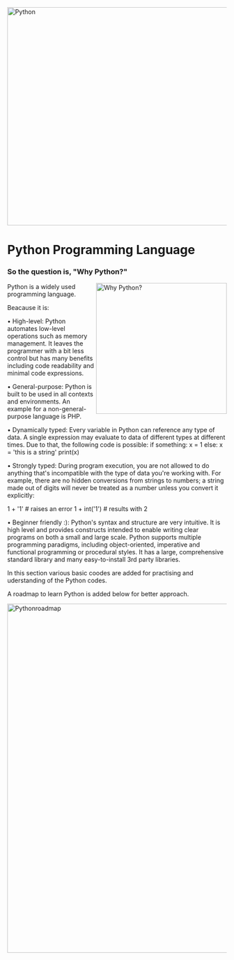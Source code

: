 
<img alt = "Python" height = 500 width = 1000 src = "https://i.pinimg.com/originals/3b/dc/83/3bdc83cce8b47695771a06db51a75128.jpg">

<h1> Python Programming Language </h1>

<h3>So the question is, "Why Python?"</h3>
<img align = "right" alt = "Why Python?" width = "300" src = "https://tse3.mm.bing.net/th?id=OIP.iZGLiv2jMrM-46MqrjgwqwHaE8&pid=Api&P=0">

Python is a widely used programming language. 

Beacause it is:

• High-level: Python automates low-level operations such as memory management. It leaves the programmer with a bit less control but has many benefits including code readability and minimal code expressions.

• General-purpose: Python is built to be used in all contexts and environments. An example for a non-general-purpose language is PHP.

• Dynamically typed: Every variable in Python can reference any type of data. A single expression may evaluate to data of different types at different times. Due to that, the following code is possible:
if something:
 x = 1
else:
 x = 'this is a string'
print(x)

• Strongly typed: During program execution, you are not allowed to do anything that's incompatible with the type of data you're working with. For example, there are no hidden conversions from strings to numbers; a string made out of digits will never be treated as a number unless you convert it explicitly:

1 + '1' # raises an error
1 + int('1') # results with 2

• Beginner friendly :): Python's syntax and structure are very intuitive. It is high level and provides constructs intended to enable writing clear programs on both a small and large scale. Python supports multiple programming paradigms, including object-oriented, imperative and functional programming or procedural styles. It has a large, comprehensive standard library and many easy-to-install 3rd party libraries.

In this section various basic coodes are added for practising and uderstanding of the Python codes.

A roadmap to learn Python is added below for better approach.

<img alt = "Pythonroadmap"  height ="800" width="800" src = "https://infinite.education/media/expertise/I1oluXFEEyyRjlWfFrieN6UW.png">
